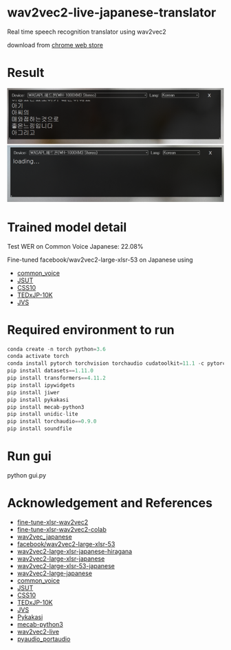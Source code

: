 # wav2vec2-live-japanese-translator
Real time speech recognition translator using wav2vec2


download from [chrome web store](https://chrome.google.com/webstore/detail/mouse-tooltip-translator/hmigninkgibhdckiaphhmbgcghochdjc?hl=en)   
  
  
# Result    
![result](doc/screenshot_1.png)    
![result](doc/screenshot_2.png)    

# Trained model detail
Test WER on Common Voice Japanese: 22.08%

Fine-tuned facebook/wav2vec2-large-xlsr-53 on Japanese using
- [common_voice](https://huggingface.co/datasets/common_voice)     
- [JSUT](https://sites.google.com/site/shinnosuketakamichi/publication/jsut)     
- [CSS10](https://github.com/Kyubyong/css10)     
- [TEDxJP-10K](https://github.com/laboroai/TEDxJP-10K)     
- [JVS](https://sites.google.com/site/shinnosuketakamichi/research-topics/jvs_corpus)
  
# Required environment to run   

```python
conda create -n torch python=3.6   
conda activate torch    
conda install pytorch torchvision torchaudio cudatoolkit=11.1 -c pytorch -c nvidia  
pip install datasets==1.11.0  
pip install transformers==4.11.2  
pip install ipywidgets  
pip install jiwer  
pip install pykakasi  
pip install mecab-python3  
pip install unidic-lite  
pip install torchaudio==0.9.0  
pip install soundfile  
```


# Run gui 
python gui.py



# Acknowledgement and References  
- [fine-tune-xlsr-wav2vec2](https://huggingface.co/blog/fine-tune-xlsr-wav2vec2)
- [fine-tune-xlsr-wav2vec2-colab](https://colab.research.google.com/github/patrickvonplaten/notebooks/blob/master/Fine_Tune_XLSR_Wav2Vec2_on_Turkish_ASR_with_%F0%9F%A4%97_Transformers.ipynb)
- [wav2vec_japanese](https://colab.research.google.com/github/yuji-matsunami/wav2vec_japanese/blob/main/wav2vec_ja.ipynb)
- [facebook/wav2vec2-large-xlsr-53](https://huggingface.co/facebook/wav2vec2-large-xlsr-53)
- [wav2vec2-large-xlsr-japanese-hiragana](https://huggingface.co/vumichien/wav2vec2-large-xlsr-japanese-hiragana)
- [wav2vec2-large-xlsr-japanese](https://huggingface.co/vumichien/wav2vec2-large-xlsr-japanese)
- [wav2vec2-large-xlsr-53-japanese](https://huggingface.co/jonatasgrosman/wav2vec2-large-xlsr-53-japanese)
- [wav2vec2-large-japanese](https://huggingface.co/NTQAI/wav2vec2-large-japanese)
- [common_voice](https://huggingface.co/datasets/common_voice)     
- [JSUT](https://sites.google.com/site/shinnosuketakamichi/publication/jsut)     
- [CSS10](https://github.com/Kyubyong/css10)     
- [TEDxJP-10K](https://github.com/laboroai/TEDxJP-10K)     
- [JVS](https://sites.google.com/site/shinnosuketakamichi/research-topics/jvs_corpus)
- [Pykakasi](https://github.com/miurahr/pykakasi)
- [mecab-python3](https://github.com/SamuraiT/mecab-python3)
- [wav2vec2-live](https://github.com/oliverguhr/wav2vec2-live)     
- [pyaudio_portaudio](https://github.com/intxcc/pyaudio_portaudio)     

